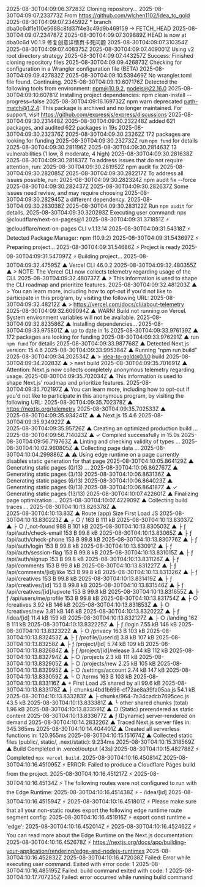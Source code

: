 2025-08-30T04:09:06.37283Z	Cloning repository...
2025-08-30T04:09:07.233773Z	From https://github.com/wlchen1102/Idea_to_gold
2025-08-30T04:09:07.234592Z	 * branch            dba0c6df1e110e5688c8fd37f4e3c49d9b469159 -> FETCH_HEAD
2025-08-30T04:09:07.234787Z	
2025-08-30T04:09:07.309889Z	HEAD is now at dba0c6d V0.1.9 修复创意详情页卡死问题
2025-08-30T04:09:07.310354Z	
2025-08-30T04:09:07.408375Z	
2025-08-30T04:09:07.409001Z	Using v2 root directory strategy
2025-08-30T04:09:07.443257Z	Success: Finished cloning repository files
2025-08-30T04:09:09.426873Z	Checking for configuration in a Wrangler configuration file (BETA)
2025-08-30T04:09:09.427832Z	
2025-08-30T04:09:10.539469Z	No wrangler.toml file found. Continuing.
2025-08-30T04:09:10.607176Z	Detected the following tools from environment: npm@10.9.2, nodejs@22.16.0
2025-08-30T04:09:10.60781Z	Installing project dependencies: npm clean-install --progress=false
2025-08-30T04:09:16.169732Z	npm warn deprecated path-match@1.2.4: This package is archived and no longer maintained. For support, visit https://github.com/expressjs/express/discussions
2025-08-30T04:09:30.231448Z	
2025-08-30T04:09:30.232248Z	added 621 packages, and audited 622 packages in 19s
2025-08-30T04:09:30.232376Z	
2025-08-30T04:09:30.23262Z	172 packages are looking for funding
2025-08-30T04:09:30.232732Z	  run `npm fund` for details
2025-08-30T04:09:30.281196Z	
2025-08-30T04:09:30.281463Z	13 vulnerabilities (1 low, 8 moderate, 4 high)
2025-08-30T04:09:30.281638Z	
2025-08-30T04:09:30.281837Z	To address issues that do not require attention, run:
2025-08-30T04:09:30.281952Z	  npm audit fix
2025-08-30T04:09:30.282085Z	
2025-08-30T04:09:30.282217Z	To address all issues possible, run:
2025-08-30T04:09:30.282324Z	  npm audit fix --force
2025-08-30T04:09:30.282437Z	
2025-08-30T04:09:30.282637Z	Some issues need review, and may require choosing
2025-08-30T04:09:30.282945Z	a different dependency.
2025-08-30T04:09:30.283038Z	
2025-08-30T04:09:30.283122Z	Run `npm audit` for details.
2025-08-30T04:09:30.320293Z	Executing user command: npx @cloudflare/next-on-pages@1
2025-08-30T04:09:31.371851Z	⚡️ @cloudflare/next-on-pages CLI v.1.13.14
2025-08-30T04:09:31.54318Z	⚡️ Detected Package Manager: npm (10.9.2)
2025-08-30T04:09:31.543697Z	⚡️ Preparing project...
2025-08-30T04:09:31.54686Z	⚡️ Project is ready
2025-08-30T04:09:31.547097Z	⚡️ Building project...
2025-08-30T04:09:32.47595Z	▲  Vercel CLI 46.0.2
2025-08-30T04:09:32.480355Z	▲  > NOTE: The Vercel CLI now collects telemetry regarding usage of the CLI.
2025-08-30T04:09:32.480737Z	▲  > This information is used to shape the CLI roadmap and prioritize features.
2025-08-30T04:09:32.481203Z	▲  > You can learn more, including how to opt-out if you'd not like to participate in this program, by visiting the following URL:
2025-08-30T04:09:32.48212Z	▲  > https://vercel.com/docs/cli/about-telemetry
2025-08-30T04:09:32.609094Z	▲  WARN! Build not running on Vercel. System environment variables will not be available.
2025-08-30T04:09:32.823586Z	▲  Installing dependencies...
2025-08-30T04:09:33.975801Z	▲  up to date in 1s
2025-08-30T04:09:33.976139Z	▲  172 packages are looking for funding
2025-08-30T04:09:33.976291Z	▲  run `npm fund` for details
2025-08-30T04:09:33.987768Z	▲  Detected Next.js version: 15.4.6
2025-08-30T04:09:33.995384Z	▲  Running "npm run build"
2025-08-30T04:09:34.202534Z	▲  > idea-to-gold@0.1.0 build
2025-08-30T04:09:34.20283Z	▲  > next build
2025-08-30T04:09:35.701691Z	▲  Attention: Next.js now collects completely anonymous telemetry regarding usage.
2025-08-30T04:09:35.702034Z	▲  This information is used to shape Next.js' roadmap and prioritize features.
2025-08-30T04:09:35.702197Z	▲  You can learn more, including how to opt-out if you'd not like to participate in this anonymous program, by visiting the following URL:
2025-08-30T04:09:35.702378Z	▲  https://nextjs.org/telemetry
2025-08-30T04:09:35.702533Z	▲  
2025-08-30T04:09:35.934241Z	▲  ▲ Next.js 15.4.6
2025-08-30T04:09:35.934922Z	▲  
2025-08-30T04:09:35.95726Z	▲  Creating an optimized production build ...
2025-08-30T04:09:56.714023Z	▲  ✓ Compiled successfully in 15.0s
2025-08-30T04:09:56.719763Z	▲  Linting and checking validity of types ...
2025-08-30T04:10:02.960805Z	▲  Collecting page data ...
2025-08-30T04:10:04.299886Z	▲  ⚠ Using edge runtime on a page currently disables static generation for that page
2025-08-30T04:10:05.864129Z	▲  Generating static pages (0/13) ...
2025-08-30T04:10:06.862767Z	▲  Generating static pages (3/13) 
2025-08-30T04:10:06.863136Z	▲  Generating static pages (6/13)
2025-08-30T04:10:06.864023Z	▲  Generating static pages (9/13) 
2025-08-30T04:10:06.864187Z	▲  ✓ Generating static pages (13/13)
2025-08-30T04:10:07.422601Z	▲  Finalizing page optimization ...
2025-08-30T04:10:07.422909Z	▲  Collecting build traces ...
2025-08-30T04:10:13.826378Z	▲  
2025-08-30T04:10:13.83Z	▲  Route (app)                                 Size  First Load JS
2025-08-30T04:10:13.830223Z	▲  ┌ ○ /                                      163 B         111 kB
2025-08-30T04:10:13.83037Z	▲  ├ ○ /_not-found                            988 B         101 kB
2025-08-30T04:10:13.830503Z	▲  ├ ƒ /api/auth/check-email                  153 B        99.8 kB
2025-08-30T04:10:13.83065Z	▲  ├ ƒ /api/auth/check-phone                  153 B        99.8 kB
2025-08-30T04:10:13.830776Z	▲  ├ ƒ /api/auth/login                        153 B        99.8 kB
2025-08-30T04:10:13.83091Z	▲  ├ ƒ /api/auth/session-flag                 153 B        99.8 kB
2025-08-30T04:10:13.831015Z	▲  ├ ƒ /api/auth/signup                       153 B        99.8 kB
2025-08-30T04:10:13.831126Z	▲  ├ ƒ /api/comments                          153 B        99.8 kB
2025-08-30T04:10:13.831227Z	▲  ├ ƒ /api/comments/[id]/like                153 B        99.8 kB
2025-08-30T04:10:13.831326Z	▲  ├ ƒ /api/creatives                         153 B        99.8 kB
2025-08-30T04:10:13.831419Z	▲  ├ ƒ /api/creatives/[id]                    153 B        99.8 kB
2025-08-30T04:10:13.831546Z	▲  ├ ƒ /api/creatives/[id]/upvote             153 B        99.8 kB
2025-08-30T04:10:13.831655Z	▲  ├ ƒ /api/users/me/profile                  153 B        99.8 kB
2025-08-30T04:10:13.831754Z	▲  ├ ○ /creatives                           3.92 kB         146 kB
2025-08-30T04:10:13.831853Z	▲  ├ ○ /creatives/new                       3.81 kB         146 kB
2025-08-30T04:10:13.832022Z	▲  ├ ƒ /idea/[id]                           11.4 kB         159 kB
2025-08-30T04:10:13.832127Z	▲  ├ ○ /landing                               162 B         111 kB
2025-08-30T04:10:13.832225Z	▲  ├ ƒ /login                               7.55 kB         146 kB
2025-08-30T04:10:13.832322Z	▲  ├ ○ /privacy                               163 B         103 kB
2025-08-30T04:10:13.832453Z	▲  ├ ƒ /profile/[userId]                     3.8 kB         107 kB
2025-08-30T04:10:13.83258Z	▲  ├ ƒ /project/[id]                        5.74 kB         109 kB
2025-08-30T04:10:13.832684Z	▲  ├ ƒ /project/[id]/release                3.44 kB         112 kB
2025-08-30T04:10:13.832794Z	▲  ├ ○ /projects                             2.3 kB         111 kB
2025-08-30T04:10:13.832905Z	▲  ├ ○ /projects/new                        2.25 kB         105 kB
2025-08-30T04:10:13.832995Z	▲  ├ ○ /settings/account                    2.74 kB         147 kB
2025-08-30T04:10:13.833059Z	▲  └ ○ /terms                                 163 B         103 kB
2025-08-30T04:10:13.833116Z	▲  + First Load JS shared by all            99.6 kB
2025-08-30T04:10:13.833178Z	▲  ├ chunks/4bd1b696-cf72ae8a39fa05aa.js  54.1 kB
2025-08-30T04:10:13.833283Z	▲  ├ chunks/964-7a34cadcb7695cec.js       43.5 kB
2025-08-30T04:10:13.833381Z	▲  └ other shared chunks (total)          1.96 kB
2025-08-30T04:10:13.833591Z	▲  ○  (Static)   prerendered as static content
2025-08-30T04:10:13.833677Z	▲  ƒ  (Dynamic)  server-rendered on demand
2025-08-30T04:10:14.283226Z	▲  Traced Next.js server files in: 345.365ms
2025-08-30T04:10:14.404401Z	▲  Created all serverless functions in: 120.955ms
2025-08-30T04:10:15.151674Z	▲  Collected static files (public/, static/, .next/static): 9.234ms
2025-08-30T04:10:15.318569Z	▲  Build Completed in .vercel/output [43s]
2025-08-30T04:10:15.482788Z	⚡️ Completed `npx vercel build`.
2025-08-30T04:10:16.450814Z	
2025-08-30T04:10:16.451095Z	⚡️ ERROR: Failed to produce a Cloudflare Pages build from the project.
2025-08-30T04:10:16.451217Z	⚡️ 
2025-08-30T04:10:16.45134Z	⚡️ 	The following routes were not configured to run with the Edge Runtime:
2025-08-30T04:10:16.451438Z	⚡️ 	  - /idea/[id]
2025-08-30T04:10:16.451594Z	⚡️ 
2025-08-30T04:10:16.451801Z	⚡️ 	Please make sure that all your non-static routes export the following edge runtime route segment config:
2025-08-30T04:10:16.451916Z	⚡️ 	  export const runtime = 'edge';
2025-08-30T04:10:16.452014Z	⚡️ 
2025-08-30T04:10:16.452462Z	⚡️ 	You can read more about the Edge Runtime on the Next.js documentation:
2025-08-30T04:10:16.452678Z	⚡️ 	  https://nextjs.org/docs/app/building-your-application/rendering/edge-and-nodejs-runtimes
2025-08-30T04:10:16.452832Z	
2025-08-30T04:10:16.472038Z	Failed: Error while executing user command. Exited with error code: 1
2025-08-30T04:10:16.485195Z	Failed: build command exited with code: 1
2025-08-30T04:10:17.707235Z	Failed: error occurred while running build command